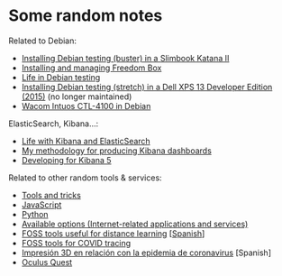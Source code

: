 # Some random notes

Related to Debian:

* [Installing Debian testing (buster) in a Slimbook Katana II](debian-katana-2.md)
* [Installing and managing Freedom Box](freedombox.md)
* [Life in Debian testing](life-in-testing.md)
* [Installing Debian testing (stretch) in a Dell XPS 13 Developer Edition (2015)](debian-xps-13.md) (no longer maintained) 
* [Wacom Intuos CTL-4100 in Debian](wacom-debian.md)

ElasticSearch, Kibana...:

* [Life with Kibana and ElasticSearch](life-with-kibana-elasticsearch.md)
* [My methodology for producing Kibana dashboards](kibana-dashboards.md)
* [Developing for Kibana 5](kibana-devel.md)

Related to other random tools & services:

* [Tools and tricks](tools-and-tricks.md)
* [JavaScript](avascript.md)
* [Python](python.md)
* [Available options (Internet-related applications and services)](options.md)
* [FOSS tools useful for distance learning](foss-distance-learning.md) [[Spanish](foss-distance-learning-es.md)]
* [FOSS tools for COVID tracing](foss-covid-tools.md)
* [Impresión 3D en relación con la epidemia de coronavirus](coronavirus-impresion-es) [Spanish]
* [Oculus Quest](oculus-quest.md)